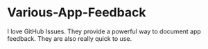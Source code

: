 # Various-App-Feedback
I love GitHub Issues.  They provide a powerful way to document app feedback.  They are also really quick to use.
